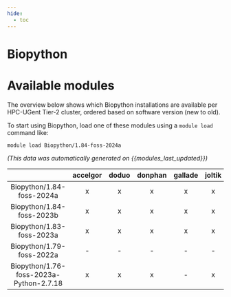 ```yaml
---
hide:
  - toc
---
```


Biopython
=========

# Available modules


The overview below shows which Biopython installations are available per HPC-UGent Tier-2 cluster, ordered based on software version (new to old).

To start using Biopython, load one of these modules using a `module load` command like:

```shell
module load Biopython/1.84-foss-2024a
```

*(This data was automatically generated on {{modules_last_updated}})*

| |accelgor|doduo|donphan|gallade|joltik|litleo|shinx|
| :---: | :---: | :---: | :---: | :---: | :---: | :---: | :---: |
|Biopython/1.84-foss-2024a|x|x|x|x|x|x|x|
|Biopython/1.84-foss-2023b|x|x|x|x|x|x|x|
|Biopython/1.83-foss-2023a|x|x|x|x|x|x|x|
|Biopython/1.79-foss-2022a|-|-|-|-|-|x|x|
|Biopython/1.76-foss-2023a-Python-2.7.18|x|x|x|-|x|x|x|

